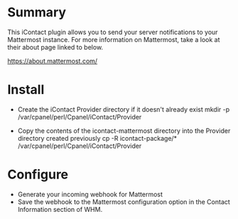 # Summary

This iContact plugin allows you to send your server notifications to your Mattermost instance. For more information on Mattermost, take a look at their about page linked to below.

https://about.mattermost.com/

# Install

- Create the iContact Provider directory if it doesn't already exist
    mkdir -p /var/cpanel/perl/Cpanel/iContact/Provider

- Copy the contents of the icontact-mattermost directory into the Provider directory created previously
    cp -R icontact-package/* /var/cpanel/perl/Cpanel/iContact/Provider

# Configure

- Generate your incoming webhook for Mattermost 
- Save the webhook to the Mattermost configuration option in the Contact Information section of WHM.

